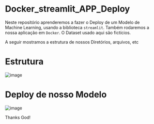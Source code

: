 # Docker_streamlit_APP_Deploy

Neste repositório aprenderemos a fazer o Deploy de um Modelo de Machine Learning, usando a biblioteca `streamlit`. Também rodaremos a nossa aplicação em `Docker`. O Dataset usado aqui são fictícios.

A seguir mostramos a estrutura de nossos Diretórios, arquivos, etc

# Estrutura 
![image](https://user-images.githubusercontent.com/69597971/197077385-841e464d-e106-4395-a8e3-aa3e6e0b944d.png)

# Deploy de nosso Modelo 

![image](https://user-images.githubusercontent.com/69597971/197077575-ae7efe5f-bfc2-4c88-9b87-4feb3609579f.png)


Thanks God!
